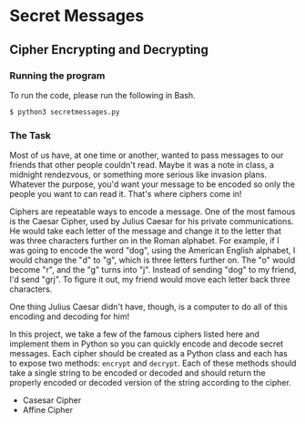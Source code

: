 # Secret Messages
## Cipher Encrypting and Decrypting

### Running the program

To run the code, please run the following in Bash.

```bash
$ python3 secretmessages.py
```

### The Task

Most of us have, at one time or another, wanted to pass messages to our friends that other people couldn't read. Maybe it was a note in class, a midnight rendezvous, or something more serious like invasion plans. Whatever the purpose, you'd want your message to be encoded so only the people you want to can read it. That's where ciphers come in!

Ciphers are repeatable ways to encode a message. One of the most famous is the Caesar Cipher, used by Julius Caesar for his private communications. He would take each letter of the message and change it to the letter that was three characters further on in the Roman alphabet. For example, if I was going to encode the word "dog", using the American English alphabet, I would change the "d" to "g", which is three letters further on. The "o" would become "r", and the "g" turns into "j". Instead of sending "dog" to my friend, I'd send "grj". To figure it out, my friend would move each letter back three characters.

One thing Julius Caesar didn't have, though, is a computer to do all of this encoding and decoding for him!

In this project, we take a few of the famous ciphers listed here and implement them in Python so you can quickly encode and decode secret messages. Each cipher should be created as a Python class and each has to expose two methods: `encrypt` and `decrypt`. Each of these methods should take a single string to be encoded or decoded and should return the properly encoded or decoded version of the string according to the cipher.

 - Casesar Cipher
 - Affine Cipher